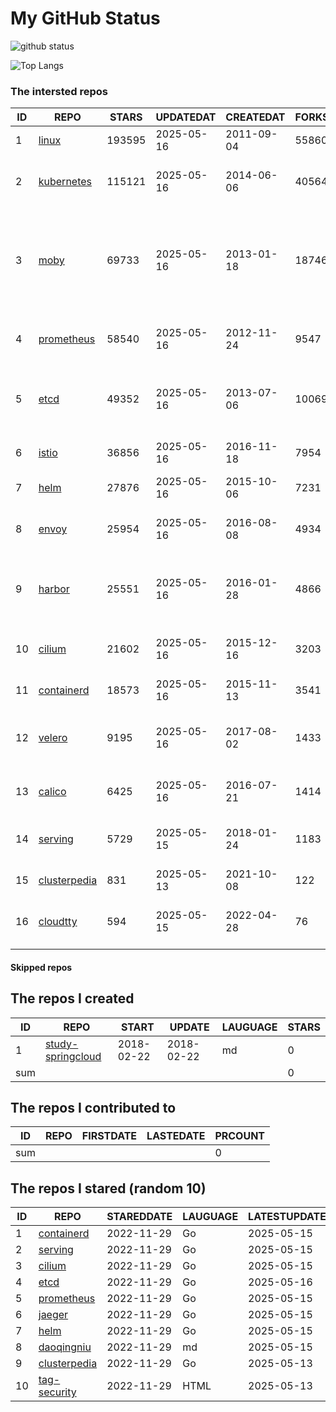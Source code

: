 # My GitHub Status

<img src="https://github-readme-stats-1.yihong0618.vercel.app/api?username=daoqingniu&show_icons=true&&&hide_title=true&count_private=true" alt="github status" />

![Top Langs](https://github-readme-stats-1.yihong0618.vercel.app/api/top-langs/?username=daoqingniu&layout=compact)

<!--START_SECTION:github_repos-->
### The intersted repos
| ID |                              REPO                               | STARS  | UPDATEDAT  | CREATEDAT  | FORKSCOUNT |                                                DESCRIPTIONS                                                |
|----|-----------------------------------------------------------------|--------|------------|------------|------------|------------------------------------------------------------------------------------------------------------|
|  1 | [linux](https://github.com/torvalds/linux)                      | 193595 | 2025-05-16 | 2011-09-04 |      55860 | Linux kernel source tree                                                                                   |
|  2 | [kubernetes](https://github.com/kubernetes/kubernetes)          | 115121 | 2025-05-16 | 2014-06-06 |      40564 | Production-Grade Container Scheduling and Management                                                       |
|  3 | [moby](https://github.com/moby/moby)                            |  69733 | 2025-05-16 | 2013-01-18 |      18746 | The Moby Project - a collaborative project for the container ecosystem to assemble container-based systems |
|  4 | [prometheus](https://github.com/prometheus/prometheus)          |  58540 | 2025-05-16 | 2012-11-24 |       9547 | The Prometheus monitoring system and time series database.                                                 |
|  5 | [etcd](https://github.com/etcd-io/etcd)                         |  49352 | 2025-05-16 | 2013-07-06 |      10069 | Distributed reliable key-value store for the most critical data of a distributed system                    |
|  6 | [istio](https://github.com/istio/istio)                         |  36856 | 2025-05-16 | 2016-11-18 |       7954 | Connect, secure, control, and observe services.                                                            |
|  7 | [helm](https://github.com/helm/helm)                            |  27876 | 2025-05-16 | 2015-10-06 |       7231 | The Kubernetes Package Manager                                                                             |
|  8 | [envoy](https://github.com/envoyproxy/envoy)                    |  25954 | 2025-05-16 | 2016-08-08 |       4934 | Cloud-native high-performance edge/middle/service proxy                                                    |
|  9 | [harbor](https://github.com/goharbor/harbor)                    |  25551 | 2025-05-16 | 2016-01-28 |       4866 | An open source trusted cloud native registry project that stores, signs, and scans content.                |
| 10 | [cilium](https://github.com/cilium/cilium)                      |  21602 | 2025-05-16 | 2015-12-16 |       3203 | eBPF-based Networking, Security, and Observability                                                         |
| 11 | [containerd](https://github.com/containerd/containerd)          |  18573 | 2025-05-16 | 2015-11-13 |       3541 | An open and reliable container runtime                                                                     |
| 12 | [velero](https://github.com/vmware-tanzu/velero)                |   9195 | 2025-05-16 | 2017-08-02 |       1433 | Backup and migrate Kubernetes applications and their persistent volumes                                    |
| 13 | [calico](https://github.com/projectcalico/calico)               |   6425 | 2025-05-16 | 2016-07-21 |       1414 | Cloud native networking and network security                                                               |
| 14 | [serving](https://github.com/knative/serving)                   |   5729 | 2025-05-15 | 2018-01-24 |       1183 | Kubernetes-based, scale-to-zero, request-driven compute                                                    |
| 15 | [clusterpedia](https://github.com/clusterpedia-io/clusterpedia) |    831 | 2025-05-13 | 2021-10-08 |        122 | The Encyclopedia of Kubernetes clusters                                                                    |
| 16 | [cloudtty](https://github.com/cloudtty/cloudtty)                |    594 | 2025-05-15 | 2022-04-28 |         76 | A Friendly Kubernetes CloudShell (Web Terminal) !                                                          |



#### Skipped repos
<!--END_SECTION:github_repos-->

<!--START_SECTION:my_github-->
## The repos I created
| ID  |                                 REPO                                 |   START    |   UPDATE   | LAUGUAGE | STARS |
|-----|----------------------------------------------------------------------|------------|------------|----------|-------|
|   1 | [study-springcloud](https://github.com/daoqingniu/study-springcloud) | 2018-02-22 | 2018-02-22 | md       |     0 |
| sum |                                                                      |            |            |          |     0 |

## The repos I contributed to
| ID  | REPO | FIRSTDATE | LASTEDATE | PRCOUNT |
|-----|------|-----------|-----------|---------|
| sum |      |           |           |       0 |

## The repos I stared (random 10)
| ID |                              REPO                               | STAREDDATE | LAUGUAGE | LATESTUPDATE |
|----|-----------------------------------------------------------------|------------|----------|--------------|
|  1 | [containerd](https://github.com/containerd/containerd)          | 2022-11-29 | Go       | 2025-05-15   |
|  2 | [serving](https://github.com/knative/serving)                   | 2022-11-29 | Go       | 2025-05-15   |
|  3 | [cilium](https://github.com/cilium/cilium)                      | 2022-11-29 | Go       | 2025-05-15   |
|  4 | [etcd](https://github.com/etcd-io/etcd)                         | 2022-11-29 | Go       | 2025-05-16   |
|  5 | [prometheus](https://github.com/prometheus/prometheus)          | 2022-11-29 | Go       | 2025-05-15   |
|  6 | [jaeger](https://github.com/jaegertracing/jaeger)               | 2022-11-29 | Go       | 2025-05-15   |
|  7 | [helm](https://github.com/helm/helm)                            | 2022-11-29 | Go       | 2025-05-15   |
|  8 | [daoqingniu](https://github.com/daoqingniu/daoqingniu)          | 2022-11-29 | md       | 2025-05-15   |
|  9 | [clusterpedia](https://github.com/clusterpedia-io/clusterpedia) | 2022-11-29 | Go       | 2025-05-13   |
| 10 | [tag-security](https://github.com/cncf/tag-security)            | 2022-11-29 | HTML     | 2025-05-13   |

<!--END_SECTION:my_github-->
